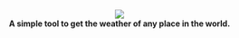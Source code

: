 <p align=center>
  <br>
  <img src="Myimx_Title.png"/>
  <br>
  <span><b>A simple tool to get the weather of any place in the world.</b></span>
  <br>
</p>
